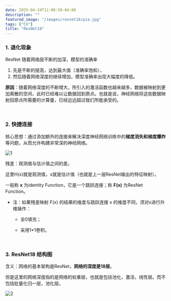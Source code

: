 ```yaml
---
date: 2025-04-24T11:00:59-04:00
description: ""
featured_image: "/images/resnet18/pia.jpg"
tags: ["CV"]
title: "ResNet18"
---
```


### 1. 退化现象

ResNet 随着网络层不断的加深，模型的准确率

1. 先是不断的提高，达到最大值（准确率饱和），
2. 然后随着网络深度的继续增加，模型准确率出现大幅度的降低。

**原因**：随着网络深度的不断增大，所引入的激活函数也越来越多，数据被映射到更加离散的空间，此时已经难以让数据回到原点。也就是说，神经网络将这些数据映射回原点所需要的计算量，已经远远超过我们所能承受的。

&nbsp;

### 2. 快捷连接

核心思想：通过添加额外的连接来解决深度神经网络训练中的**梯度消失和梯度爆炸**等问题，从而允许构建非常深的神经网络。 

![1](/images/resnet18/1.jpg)

<!--more-->

残差：观测值与估计值之间的差。

这里H(x)就是观测值，x就是估计值（也就是上一层ResNet输出的特征映射）。

一般称 **x** 为identity Function，它是一个跳跃连接；称 **F(x)** 为ResNet Function。 

+ 注：如果残差映射 F(x) 的结果的维度与跳跃连接 x 的维度不同，须对x进行升维操作：

  - 全0填充；

  - 采用1*1卷积。

&nbsp;

### 3. ResNet18 结构图

含义：网络的基本架构是ResNet，**网络的深度是18层**。

但是这里的网络深度指的是网络的权重层，也就是包括池化，激活，线性层。而不包括批量化归一层，池化层。

![2](/images/resnet18/2.png)



#### 

